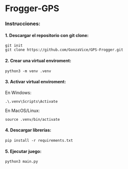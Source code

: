 # Frogger-GPS

### Instrucciones:

#### 1. Descargar el repositorio con git clone:

```
git init
git clone https://github.com/GonzaVice/GPS-Frogger.git
```

#### 2. Crear una virtual enviroment:

```
python3 -m venv .venv
```

#### 3. Activar virtual enviroment:

En Windows:

```
.\.venv\Scripts\Activate
```

En MacOS/Linux:

```
source .venv/bin/activate
```

#### 4. Descargar librerías:

```
pip install -r requirements.txt
```

#### 5. Ejecutar juego:

```
python3 main.py
```

